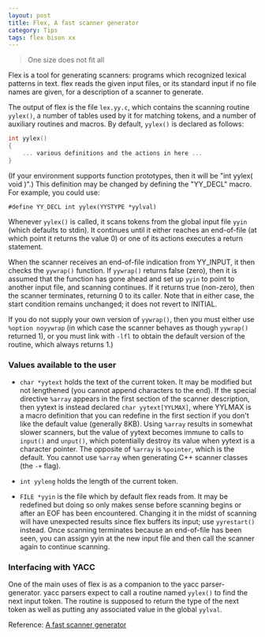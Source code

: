 ```yaml
---
layout: post
title: Flex, A fast scanner generator
category: Tips
tags: flex bison xx
---
```


> One size does not fit all

Flex is a tool for generating scanners: programs which recognized lexical patterns in text. flex reads the given input files, or its standard input if no file names are given, for a description of a scanner to generate.

The output of flex is the file `lex.yy.c`, which contains the scanning routine `yylex()`, a number of tables used by it for matching tokens, and a number of auxiliary routines and macros. By default, `yylex()` is declared as follows:

```c
int yylex()
{
    ... various definitions and the actions in here ...
}
```
<!-- more -->

(If your environment supports function prototypes, then it will be "int yylex( void  )".) This definition may be changed by defining the "YY_DECL" macro. For example, you could use:

```
#define YY_DECL int yylex(YYSTYPE *yylval)
```

Whenever `yylex()` is called, it scans tokens from the global input file `yyin` (which defaults to stdin). It continues until it either reaches an end-of-file (at which point it returns the value 0) or one of its actions executes a return statement.

When the scanner receives an end-of-file indication from YY_INPUT, it then checks the `yywrap()` function. If `yywrap()` returns false (zero), then it is assumed that the function has gone ahead and set up `yyin` to point to another input file, and scanning continues. If it returns true (non-zero), then the scanner terminates, returning 0 to its caller. Note that in either case, the start condition remains unchanged; it does not revert to INITIAL.

If you do not supply your own version of `yywrap()`, then you must either use `%option noyywrap` (in which case the scanner behaves as though `yywrap()` returned 1), or you must link with `-lfl` to obtain the default version of the routine, which always returns 1.)

### Values available to the user

* `char *yytext` holds the text of the current token. It may be modified but not lengthened (you cannot append characters to the end). If the special directive `%array` appears in the first section of the scanner description, then yytext is instead declared `char yytext[YYLMAX]`, where YYLMAX is a macro definition that you can redefine in the first section if you don't like the default value (generally 8KB). Using `%array` results in somewhat slower scanners, but the value of yytext becomes immune to calls to `input()` and `unput()`, which potentially destroy its value when yytext is a character pointer. The opposite of `%array` is `%pointer`, which is the default. You cannot use `%array` when generating C++ scanner classes (the `-+` flag).

* `int yyleng` holds the length of the current token.

* `FILE *yyin` is the file which by default flex reads from. It may be redefined but doing so only makes sense before scanning begins or after an EOF has been encountered. Changing it in the midst of scanning will have unexpected results since flex buffers its input; use `yyrestart()` instead. Once scanning terminates because an end-of-file has been seen, you can assign yyin at the new input file and then call the scanner again to continue scanning.

### Interfacing with YACC

One of the main uses of flex is as a companion to the yacc parser-generator. yacc parsers expect to call a routine named `yylex()` to find the next input token. The routine is supposed to return the type of the next token as well as putting any associated value in the global `yylval`.

Reference: [A fast scanner generator](http://dinosaur.compilertools.net/flex/index.html)

